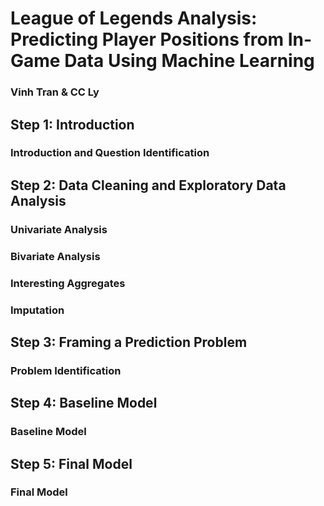 # League of Legends Analysis: Predicting Player Positions from In-Game Data Using Machine Learning
### Vinh Tran & CC Ly

## Step 1: Introduction
### Introduction and Question Identification

## Step 2: Data Cleaning and Exploratory Data Analysis
### Univariate Analysis
### Bivariate Analysis
### Interesting Aggregates
### Imputation

## Step 3: Framing a Prediction Problem
### Problem Identification

## Step 4: Baseline Model
### Baseline Model

## Step 5: Final Model
### Final Model